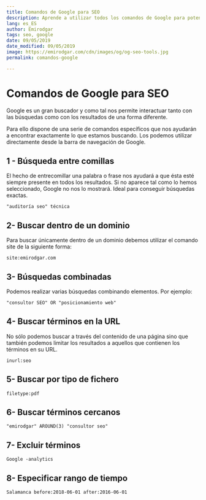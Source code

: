 ```yaml
---
title: Comandos de Google para SEO
description: Aprende a utilizar todos los comandos de Google para potenciar el SEO de tu página
lang: es_ES
author: Emirodgar
tags: seo, google
date: 09/05/2019
date_modified: 09/05/2019
image: https://emirodgar.com/cdn/images/og/og-seo-tools.jpg
permalink: comandos-google

---
```


# Comandos de Google para SEO

Google es un gran buscador y como tal nos permite interactuar tanto con las búsquedas como con los resultados de una forma diferente.

Para ello dispone de una serie de comandos específicos que nos ayudarán a encontrar exactamente lo que estamos buscando. Los podemos utilizar directamente desde la barra de navegación de Google.

## 1 - Búsqueda entre comillas

El hecho de entrecomillar una palabra o frase nos ayudará a que ésta esté siempre presente en todos los resultados. Si no aparece tal como lo hemos seleccionado, Google no nos lo mostrará. Ideal para conseguir búsquedas exactas.

```
"auditoría seo" técnica
```

## 2- Buscar dentro de un dominio

Para buscar únicamente dentro de un dominio debemos utilizar el comando site de la siguiente forma:

```
site:emirodgar.com
```

## 3- Búsquedas combinadas

Podemos realizar varias búsquedas combinando elementos. Por ejemplo:

```
"consultor SEO" OR "posicionamiento web"
```

## 4- Buscar términos en la URL

No sólo podemos buscar a través del contenido de una página sino que también podemos limitar los resultados a aquellos que contienen los términos en su URL.

```
inurl:seo
```

## 5- Buscar por tipo de fichero

```
filetype:pdf
```

## 6- Buscar términos cercanos

```
"emirodgar" AROUND(3) "consultor seo"
```

## 7- Excluir términos

```
Google -analytics
```

## 8- Especificar rango de tiempo

```
Salamanca before:2018-06-01 after:2016-06-01
```


<!--stackedit_data:
eyJoaXN0b3J5IjpbLTE5MzQwNDY1NzksLTExMDg2ODM1LDQ5ND
g3MjA2MywxNTk0MTMzOTkyXX0=
-->
